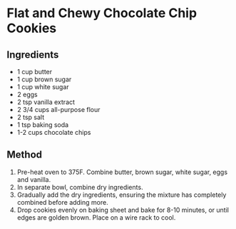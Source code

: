 # Flat and Chewy Chocolate Chip Cookies

## Ingredients

- 1 cup butter
- 1 cup brown sugar
- 1 cup white sugar
- 2 eggs
- 2 tsp vanilla extract
- 2 3/4 cups all-purpose flour
- 2 tsp salt
- 1 tsp baking soda
- 1-2 cups chocolate chips

## Method

1. Pre-heat oven to 375F. Combine butter, brown sugar, white sugar, eggs and
   vanilla.
2. In separate bowl, combine dry ingredients.
3. Gradually add the dry ingredients, ensuring the mixture has completely
   combined before adding more.
4. Drop cookies evenly on baking sheet and bake for 8-10 minutes, or until
   edges are golden brown. Place on a wire rack to cool.